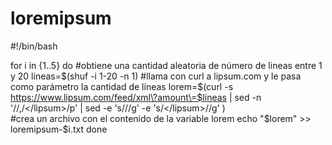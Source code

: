# loremipsum 
#!/bin/bash

for i in {1..5}
do
    #obtiene una cantidad aleatoria de número de lineas entre 1 y 20
    lineas=$(shuf -i 1-20 -n 1)
    #llama con curl a lipsum.com y le pasa como parámetro la cantidad de líneas
    lorem=$(curl -s https://www.lipsum.com/feed/xml\?amount\=$lineas | sed -n '/<lipsum>/,/<\/lipsum>/p' | sed -e 's/<lipsum>//g' -e 's/<\/lipsum>//g'
)   
    #crea un archivo con el contenido de la variable lorem
    echo "$lorem" >> loremipsum-$i.txt
done
